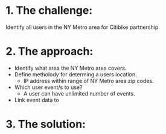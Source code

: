 # 1. The challenge: 
Identify all users in the NY Metro area for Citibike partnership.
# 2. The approach:
- Identify what area the NY Metro area covers.
- Define metholody for determing a users location.
  - IP address within range of NY Metro area zip codes.
- Which user event/s to use?
  - A user can have unlimited number of events.
- Link event data to
# 3. The solution:

